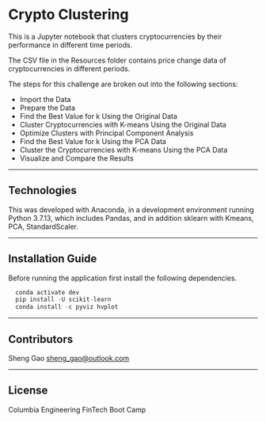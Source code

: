 # Crypto Clustering

This is a Jupyter notebook that clusters cryptocurrencies by their performance in different time periods. 


The CSV file in the Resources folder contains price change data of cryptocurrencies in different periods.

The steps for this challenge are broken out into the following sections:

* Import the Data
* Prepare the Data
* Find the Best Value for k Using the Original Data
* Cluster Cryptocurrencies with K-means Using the Original Data
* Optimize Clusters with Principal Component Analysis
* Find the Best Value for k Using the PCA Data
* Cluster the Cryptocurrencies with K-means Using the PCA Data
* Visualize and Compare the Results

---

## Technologies

This was developed with Anaconda, in a development environment running Python 3.7.13, which includes Pandas, and in addition sklearn with Kmeans, PCA, StandardScaler.

---

## Installation Guide

Before running the application first install the following dependencies.

```python
  conda activate dev
  pip install -U scikit-learn
  conda install -c pyviz hvplot
```


---

## Contributors

Sheng Gao
sheng_gao@outlook.com

---

## License

Columbia Engineering FinTech Boot Camp
